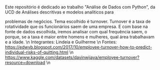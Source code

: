 Este repositório é dedicado ao trabalho "Análise de Dados com Python", da UCD de Análises descritivas e modelos analíticos para

problemas de negócios. Tema escolhido é turnover. Turnover é a taxa de rotatividade que os funcionários saem de uma empresa. E com base na fonte de dados escolhida, iremos analisar com qual frequência saem, o porque, se a taxa é maior entre homens e mulheres, qual área trabalhavam e a idade.
\n Integrantes: Lindeia e Guilherme
\n Fontes: https://edwvb.blogspot.com/2017/10/employee-turnover-how-to-predict-individual-risks-of-quitting.html
\n https://www.kaggle.com/datasets/davinwijaya/employee-turnover?resource=download
\n